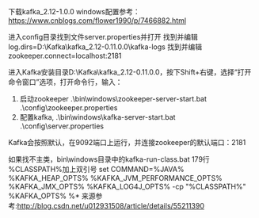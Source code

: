 下载kafka_2.12-1.0.0
windows配置参考：https://www.cnblogs.com/flower1990/p/7466882.html

进入config目录找到文件server.properties并打开
找到并编辑log.dirs=D:\Kafka\kafka_2.12-0.11.0.0\kafka-logs
找到并编辑zookeeper.connect=localhost:2181


进入Kafka安装目录D:\Kafka\kafka_2.12-0.11.0.0，按下Shift+右键，选择“打开命令窗口”选项，打开命令行，输入：
1. 启动zookeeper   .\bin\windows\zookeeper-server-start.bat .\config\zookeeper.properties
2. 配置kafka,  .\bin\windows\kafka-server-start.bat .\config\server.properties

Kafka会按照默认，在9092端口上运行，并连接zookeeper的默认端口：2181


如果找不主类，bin\windows目录中的kafka-run-class.bat   179行
%CLASSPATH%加上双引号
 set COMMAND=%JAVA% %KAFKA_HEAP_OPTS% %KAFKA_JVM_PERFORMANCE_OPTS% %KAFKA_JMX_OPTS% %KAFKA_LOG4J_OPTS% -cp "%CLASSPATH%" %KAFKA_OPTS% %*
来源参考:http://blog.csdn.net/u012931508/article/details/55211390